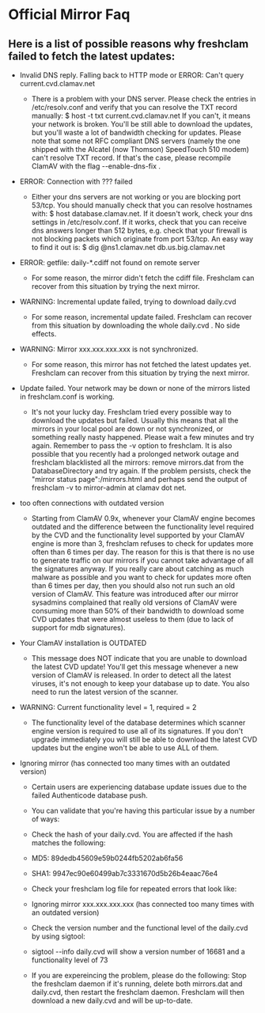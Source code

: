 # Official Mirror Faq

## Here is a list of possible reasons why freshclam failed to fetch the latest updates:

* Invalid DNS reply. Falling back to HTTP mode or ERROR: Can't query current.cvd.clamav.net
	* There is a problem with your DNS server. Please check the entries in /etc/resolv.conf and verify that you can resolve the TXT record manually: $ host -t txt current.cvd.clamav.net If you can't, it means your network is broken. You'll be still able to download the updates, but you'll waste a lot of bandwidth checking for updates. Please note that some not RFC compliant DNS servers (namely the one shipped with the Alcatel (now Thomson) SpeedTouch 510 modem) can't resolve TXT record. If that's the case, please recompile ClamAV with the flag --enable-dns-fix .

* ERROR: Connection with ??? failed
	* Either your dns servers are not working or you are blocking port 53/tcp. You should manually check that you can resolve hostnames with: $ host database.clamav.net. If it doesn't work, check your dns settings in /etc/resolv.conf. If it works, check that you can receive dns answers longer than 512 bytes, e.g. check that your firewall is not blocking packets which originate from port 53/tcp. An easy way to find it out is: $ dig @ns1.clamav.net db.us.big.clamav.net

* ERROR: getfile: daily-*.cdiff not found on remote server
	* For some reason, the mirror didn't fetch the cdiff file. Freshclam can recover from this situation by trying the next mirror.

* WARNING: Incremental update failed, trying to download daily.cvd
	* For some reason, incremental update failed. Freshclam can recover from this situation by downloading the whole daily.cvd . No side effects.

* WARNING: Mirror xxx.xxx.xxx.xxx is not synchronized.
	* For some reason, this mirror has not fetched the latest updates yet. Freshclam can recover from this situation by trying the next mirror.

* Update failed. Your network may be down or none of the mirrors listed in freshclam.conf is working.
	* It's not your lucky day. Freshclam tried every possible way to download the updates but failed. Usually this means that all the mirrors in your local pool are down or not synchronized, or something really nasty happened. Please wait a few minutes and try again. Remember to pass the -v option to freshclam. It is also possible that you recently had a prolonged network outage and freshclam blacklisted all the mirrors: remove mirrors.dat from the DatabaseDirectory and try again. If the problem persists, check the "mirror status page":/mirrors.html and perhaps send the output of freshclam -v to mirror-admin at clamav dot net.

* too often connections with outdated version
	* Starting from ClamAV 0.9x, whenever your ClamAV engine becomes outdated and the difference between the functionality level required by the CVD and the functionality level supported by your ClamAV engine is more than 3, freshclam refuses to check for updates more often than 6 times per day. The reason for this is that there is no use to generate traffic on our mirrors if you cannot take advantage of all the signatures anyway. If you really care about catching as much malware as possible and you want to check for updates more often than 6 times per day, then you should also not run such an old version of ClamAV. This feature was introduced after our mirror sysadmins complained that really old versions of ClamAV were consuming more than 50% of their bandwidth to download some CVD updates that were almost useless to them (due to lack of support for mdb signatures).

* Your ClamAV installation is OUTDATED
	* This message does NOT indicate that you are unable to download the latest CVD update! You'll get this message whenever a new version of ClamAV is released. In order to detect all the latest viruses, it's not enough to keep your database up to date. You also need to run the latest version of the scanner. 

* WARNING: Current functionality level = 1, required = 2
	* The functionality level of the database determines which scanner engine version is required to use all of its signatures. If you don't upgrade immediately you will still be able to download the latest CVD updates but the engine won't be able to use ALL of them.

* Ignoring mirror <IP> (has connected too many times with an outdated version)
	* Certain users are experiencing database update issues due to the failed Authenticode database push. 
	* You can validate that you're having this particular issue by a number of ways: 
	* Check the hash of your daily.cvd. You are affected if the hash matches the following:
	* MD5: 89dedb45609e59b0244fb5202ab6fa56
	* SHA1: 9947ec90e60499ab7c3331670d5b26b4eaac76e4
	* Check your freshclam log file for repeated errors that look like:
	* Ignoring mirror xxx.xxx.xxx.xxx (has connected too many times with an outdated version)
	* Check the version number and the functional level of the daily.cvd by using sigtool:
	* sigtool --info daily.cvd will show a version number of 16681 and a functionality level of 73

	* If you are expereincing the problem, please do the following:  Stop the freshclam daemon if it's running, delete both mirrors.dat and daily.cvd, then restart the freshclam daemon. Freshclam will then download a new daily.cvd and will be up-to-date.
